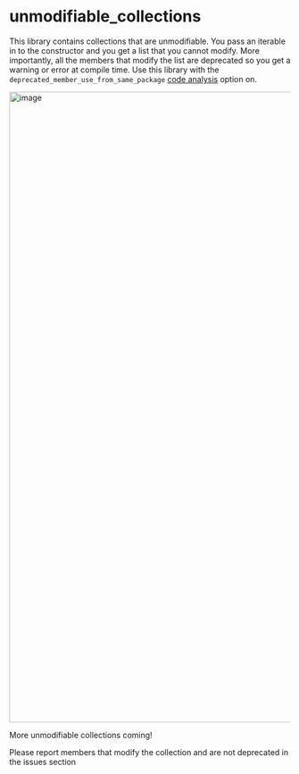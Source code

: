 # unmodifiable_collections

This library contains collections that are unmodifiable. You pass an iterable in to the constructor and you get a list that you cannot modify. More importantly, all the members that modify the list are deprecated so you get a warning or error at compile time. Use this library with the `deprecated_member_use_from_same_package` [code analysis](https://dart.dev/guides/language/analysis-options) option on.

<img width="1129" alt="image" src="https://user-images.githubusercontent.com/16697547/181143952-f55768d8-01dc-4076-9f65-247e7fc416eb.png">

More unmodifiable collections coming!

Please report members that modify the collection and are not deprecated in the issues section

